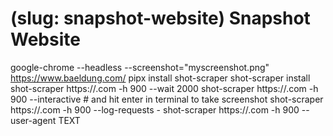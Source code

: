 # (slug: snapshot-website) Snapshot Website

google-chrome --headless --screenshot="myscreenshot.png" https://www.baeldung.com/
pipx install shot-scraper
shot-scraper install
shot-scraper https://<site>.com -h 900 --wait 2000
shot-scraper https://<site>.com -h 900 --interactive # and hit enter in terminal to take screenshot
shot-scraper https://<site>.com -h 900 --log-requests -
shot-scraper https://<site>.com -h 900 --user-agent TEXT
